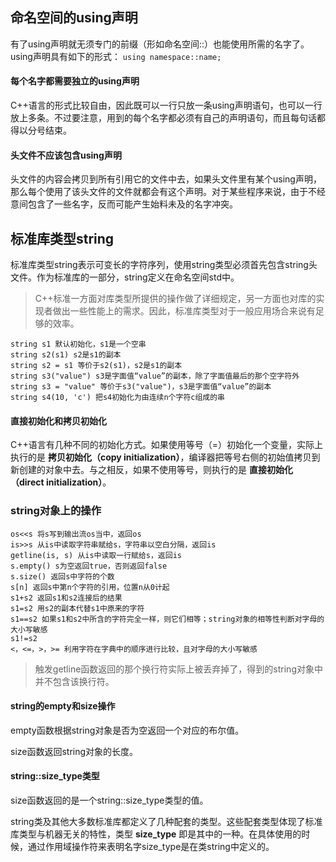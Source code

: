## 命名空间的using声明

有了using声明就无须专门的前缀（形如命名空间::）也能使用所需的名字了。using声明具有如下的形式：
`using namespace::name;`

#### 每个名字都需要独立的using声明

C++语言的形式比较自由，因此既可以一行只放一条using声明语句，也可以一行放上多条。不过要注意，用到的每个名字都必须有自己的声明语句，而且每句话都得以分号结束。

#### 头文件不应该包含using声明

头文件的内容会拷贝到所有引用它的文件中去，如果头文件里有某个using声明，那么每个使用了该头文件的文件就都会有这个声明。对于某些程序来说，由于不经意间包含了一些名字，反而可能产生始料未及的名字冲突。

## 标准库类型string

标准库类型string表示可变长的字符序列，使用string类型必须首先包含string头文件。作为标准库的一部分，string定义在命名空间std中。

> C++标准一方面对库类型所提供的操作做了详细规定，另一方面也对库的实现者做出一些性能上的需求。因此，标准库类型对于一般应用场合来说有足够的效率。

```
string s1 默认初始化，s1是一个空串
string s2(s1) s2是s1的副本
string s2 = s1 等价于s2(s1)，s2是s1的副本
string s3("value") s3是字面值“value”的副本，除了字面值最后的那个空字符外
string s3 = "value" 等价于s3("value")，s3是字面值“value”的副本
string s4(10, 'c') 把s4初始化为由连续n个字符c组成的串
```

#### 直接初始化和拷贝初始化

C++语言有几种不同的初始化方式。如果使用等号（=）初始化一个变量，实际上执行的是 **拷贝初始化（copy initialization）**，编译器把等号右侧的初始值拷贝到新创建的对象中去。与之相反，如果不使用等号，则执行的是 **直接初始化（direct initialization）**。

### string对象上的操作

```
os<<s 将s写到输出流os当中，返回os
is>>s 从is中读取字符串赋给s，字符串以空白分隔，返回is
getline(is, s) 从is中读取一行赋给s，返回is
s.empty() s为空返回true，否则返回false
s.size() 返回s中字符的个数
s[n] 返回s中第n个字符的引用，位置n从0计起
s1+s2 返回s1和s2连接后的结果
s1=s2 用s2的副本代替s1中原来的字符
s1==s2 如果s1和s2中所含的字符完全一样，则它们相等；string对象的相等性判断对字母的大小写敏感
s1!=s2
<，<=，>，>= 利用字符在字典中的顺序进行比较，且对字母的大小写敏感
```

> 触发getline函数返回的那个换行符实际上被丢弃掉了，得到的string对象中并不包含该换行符。

#### string的empty和size操作

empty函数根据string对象是否为空返回一个对应的布尔值。

size函数返回string对象的长度。

#### string::size_type类型

size函数返回的是一个string::size_type类型的值。

string类及其他大多数标准库都定义了几种配套的类型。这些配套类型体现了标准库类型与机器无关的特性，类型 **size_type** 即是其中的一种。在具体使用的时候，通过作用域操作符来表明名字size_type是在类string中定义的。

